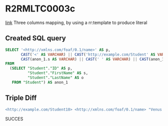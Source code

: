 # R2RMLTC0003c
[link](https://www.w3.org/TR/rdb2rdf-test-cases/#R2RMLTC0003c)
Three columns mapping, by using a rr:template to produce literal

## Created SQL query
```sql
SELECT '<http://xmlns.com/foaf/0.1/name>' AS p,
       CAST('<' AS VARCHAR) || CAST('http://example.com/Student' AS VARCHAR) || replace(replace(replace(replace(replace(replace(CAST(anon_1.p AS VARCHAR), ' ', '%20'), '/', '%2F'), '(', '%28'), ')', '%29'), ',', '%2C'), ':', '%3A') || CAST('>' AS VARCHAR) AS s,
       CAST(anon_1.s AS VARCHAR) || CAST(' ' AS VARCHAR) || CAST(anon_1.o AS VARCHAR) AS o
FROM
  (SELECT "Student"."ID" AS p,
          "Student"."FirstName" AS s,
          "Student"."LastName" AS o
   FROM "Student") AS anon_1
```

## Triple Diff
```diff
<http://example.com/Student10> <http://xmlns.com/foaf/0.1/name> "Venus Williams" .
```

SUCCES